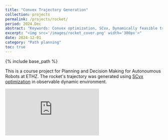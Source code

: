 ```yaml
---
title: "Convex Trajectory Generation"
collection: projects
permalink: /projects/rocket/
period: 2024.Dec 
abstract: "Keywords: Convex optimization, SCvx, Dynamically feasible trajectory"
excerpt: "<img src='/images/rocket_cover.png' width='300px'>"
date: 2024-12-01
category: "Path planning"
toc: true
---
```


{% include base_path %}

This is a course project for Planning and Decision Making for Autonoumous Robots at ETHZ. The rocket's trajectory was generated using [SCvx optimization](https://arxiv.org/pdf/2106.09125) in observable dynamic environment.

<div class="video_wrapper">
  <iframe src="https://www.youtube.com/embed/ITpcUkeVhGY" frameborder="0" allowfullscreen></iframe>
</div>

